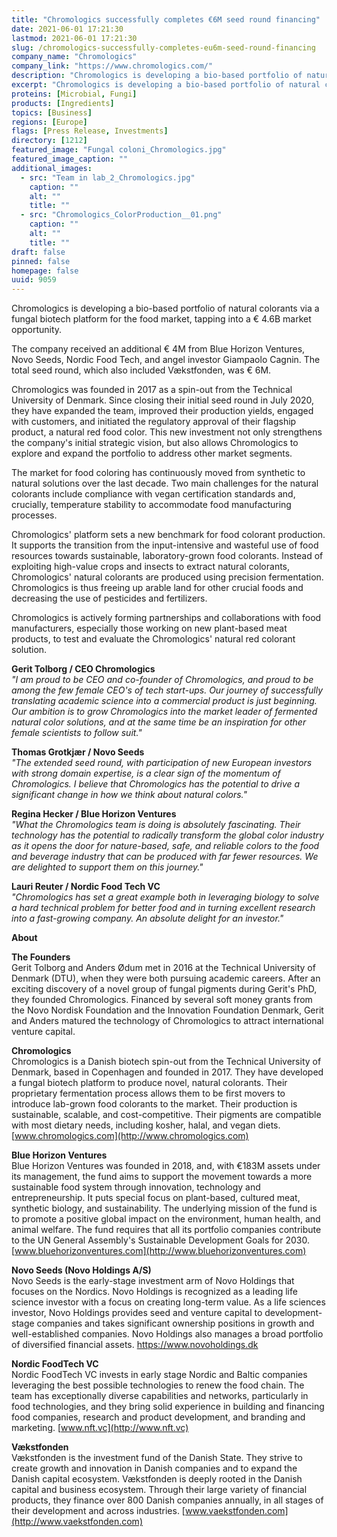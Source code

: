 ```yaml
---
title: "Chromologics successfully completes €6M seed round financing"
date: 2021-06-01 17:21:30
lastmod: 2021-06-01 17:21:30
slug: /chromologics-successfully-completes-eu6m-seed-round-financing
company_name: "Chromologics"
company_link: "https://www.chromologics.com/"
description: "Chromologics is developing a bio-based portfolio of natural colorants via a fungal biotech platform for the food market, tapping into a € 4.6B market opportunity. The company received an additional € 4M from Blue Horizon Ventures, Novo Seeds, Nordic Food Tech, and angel investor Giampaolo Cagnin. The total seed round, which also included Vækstfonden, was € 6M."
excerpt: "Chromologics is developing a bio-based portfolio of natural colorants via a fungal biotech platform for the food market, tapping into a € 4.6B market opportunity. The company received an additional € 4M from Blue Horizon Ventures, Novo Seeds, Nordic Food Tech, and angel investor Giampaolo Cagnin. The total seed round, which also included Vækstfonden, was € 6M."
proteins: [Microbial, Fungi]
products: [Ingredients]
topics: [Business]
regions: [Europe]
flags: [Press Release, Investments]
directory: [1212]
featured_image: "Fungal coloni_Chromologics.jpg"
featured_image_caption: ""
additional_images:
  - src: "Team in lab_2_Chromologics.jpg"
    caption: ""
    alt: ""
    title: ""
  - src: "Chromologics_ColorProduction__01.png"
    caption: ""
    alt: ""
    title: ""
draft: false
pinned: false
homepage: false
uuid: 9059
---
```

Chromologics is developing a bio-based portfolio of natural colorants
via a fungal biotech platform for the food market, tapping into a € 4.6B
market opportunity.

The company received an additional € 4M from Blue Horizon Ventures, Novo
Seeds, Nordic Food Tech, and angel investor Giampaolo Cagnin. The total
seed round, which also included Vækstfonden, was € 6M.

Chromologics was founded in 2017 as a spin-out from the Technical
University of Denmark. Since closing their initial seed round in July
2020, they have expanded the team, improved their production yields,
engaged with customers, and initiated the regulatory approval of their
flagship product, a natural red food color. This new investment not only
strengthens the company's initial strategic vision, but also allows
Chromologics to explore and expand the portfolio to address other market
segments.

The market for food coloring has continuously moved from synthetic to
natural solutions over the last decade. Two main challenges for the
natural colorants include compliance with vegan certification standards
and, crucially, temperature stability to accommodate food manufacturing
processes.

Chromologics' platform sets a new benchmark for food colorant
production. It supports the transition from the input-intensive and
wasteful use of food resources towards sustainable, laboratory-grown
food colorants. Instead of exploiting high-value crops and insects to
extract natural colorants, Chromologics' natural colorants are produced
using precision fermentation. Chromologics is thus freeing up arable
land for other crucial foods and decreasing the use of pesticides and
fertilizers.

Chromologics is actively forming partnerships and collaborations with
food manufacturers, especially those working on new plant-based meat
products, to test and evaluate the Chromologics' natural red colorant
solution.

**Gerit Tolborg / CEO Chromologics**\
*"I am proud to be CEO and co-founder of Chromologics, and proud to be
among the few female CEO's of tech start-ups. Our journey of
successfully translating academic science into a commercial product is
just beginning. Our ambition is to grow Chromologics into the market
leader of fermented natural color solutions, and at the same time be an
inspiration for other female scientists to follow suit."*

**Thomas Grotkjær / Novo Seeds**\
*"The extended seed round, with participation of new European investors
with strong domain expertise, is a clear sign of the momentum of
Chromologics. I believe that Chromologics has the potential to drive a
significant change in how we think about natural colors."*

**Regina Hecker / Blue Horizon Ventures**\
*"What the Chromologics team is doing is absolutely fascinating. Their
technology has the potential to radically transform the global color
industry as it opens the door for nature-based, safe, and reliable
colors to the food and beverage industry that can be produced with far
fewer resources. We are delighted to support them on this journey."*

**Lauri Reuter / Nordic Food Tech VC**\
*"Chromologics has set a great example both in leveraging biology to
solve a hard technical problem for better food and in turning excellent
research into a fast-growing company. An absolute delight for an
investor."*

**About**

**The Founders**\
Gerit Tolborg and Anders Ødum met in 2016 at the Technical University of
Denmark (DTU), when they were both pursuing academic careers. After an
exciting discovery of a novel group of fungal pigments during Gerit's
PhD, they founded Chromologics. Financed by several soft money grants
from the Novo Nordisk Foundation and the Innovation Foundation Denmark,
Gerit and Anders matured the technology of Chromologics to attract
international venture capital.

**Chromologics**\
Chromologics is a Danish biotech spin-out from the Technical University
of Denmark, based in Copenhagen and founded in 2017. They have developed
a fungal biotech platform to produce novel, natural colorants. Their
proprietary fermentation process allows them to be first movers to
introduce lab-grown food colorants to the market. Their production is
sustainable, scalable, and cost-competitive. Their pigments are
compatible with most dietary needs, including kosher, halal, and vegan
diets. [www.chromologics.com](http://www.chromologics.com)

**Blue Horizon Ventures**\
Blue Horizon Ventures was founded in 2018, and, with €183M assets under
its management, the fund aims to support the movement towards a more
sustainable food system through innovation, technology and
entrepreneurship. It puts special focus on plant-based, cultured meat,
synthetic biology, and sustainability. The underlying mission of the
fund is to promote a positive global impact on the environment, human
health, and animal welfare. The fund requires that all its portfolio
companies contribute to the UN General Assembly's Sustainable
Development Goals for 2030.
[www.bluehorizonventures.com](http://www.bluehorizonventures.com)

**Novo Seeds (Novo Holdings A/S)**\
Novo Seeds is the early-stage investment arm of Novo Holdings that
focuses on the Nordics. Novo Holdings is recognized as a leading life
science investor with a focus on creating long-term value. As a life
sciences investor, Novo Holdings provides seed and venture capital to
development-stage companies and takes significant ownership positions in
growth and well-established companies. Novo Holdings also manages a
broad portfolio of diversified financial assets.
<https://www.novoholdings.dk>

**Nordic FoodTech VC**\
Nordic FoodTech VC invests in early stage Nordic and Baltic companies
leveraging the best possible technologies to renew the food chain. The
team has exceptionally diverse capabilities and networks, particularly
in food technologies, and they bring solid experience in building and
financing food companies, research and product development, and branding
and marketing. [www.nft.vc](http://www.nft.vc)

**Vækstfonden**\
Vækstfonden is the investment fund of the Danish State. They strive to
create growth and innovation in Danish companies and to expand the
Danish capital ecosystem. Vækstfonden is deeply rooted in the Danish
capital and business ecosystem. Through their large variety of financial
products, they finance over 800 Danish companies annually, in all stages
of their development and across industries.
[www.vaekstfonden.com](http://www.vaekstfonden.com)
